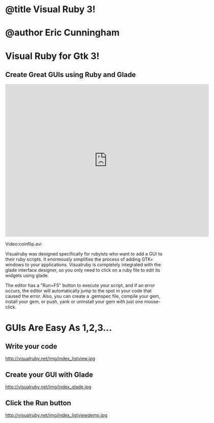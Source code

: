 
# @title Visual Ruby 3!
# @author Eric Cunningham

#  Visual Ruby for Gtk 3!
## Create Great GUIs using Ruby and Glade

<p>
  <iframe width="640" height="480" src="https://www.youtube.com/embed/CY-0OYkg7b8" frameborder="0" allowfullscreen></iframe>
</p>





Video:coinflip.avi

Visualruby was designed specifically for rubyists who want to add
a GUI to their ruby scripts.  It enormously simplifies the process
of adding GTK+ windows to your applications.  Visualruby is completely
integrated with the glade interface designer, so you only need to
click on a ruby file to edit its widgets using glade.

The editor has a "Run=F5" button to execute your script, and if an error
occurs, the editor will automatically jump to the spot in your code
that caused the error.  Also, you can create a .gemspec file, compile your
gem, install your gem, or push, yank or uninstall your gem with
just one mouse-click.


# GUIs Are Easy As 1,2,3...

## Write your code 

http://visualruby.net/img/index_listview.jpg

## Create your GUI with Glade

http://visualruby.net/img/index_glade.jpg

## Click the Run button

http://visualruby.net/img/index_listviewdemo.jpg


